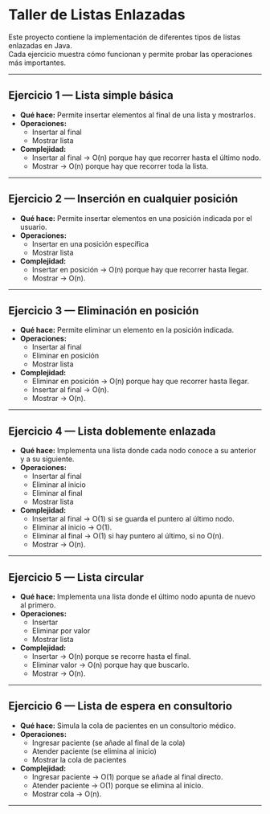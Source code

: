 # Taller de Listas Enlazadas

Este proyecto contiene la implementación de diferentes tipos de listas enlazadas en Java.  
Cada ejercicio muestra cómo funcionan y permite probar las operaciones más importantes.

---

## Ejercicio 1 — Lista simple básica
- **Qué hace:** Permite insertar elementos al final de una lista y mostrarlos.
- **Operaciones:**
    - Insertar al final
    - Mostrar lista
- **Complejidad:**
    - Insertar al final → O(n) porque hay que recorrer hasta el último nodo.
    - Mostrar → O(n) porque hay que recorrer toda la lista.

---

## Ejercicio 2 — Inserción en cualquier posición
- **Qué hace:** Permite insertar elementos en una posición indicada por el usuario.
- **Operaciones:**
    - Insertar en una posición específica
    - Mostrar lista
- **Complejidad:**
    - Insertar en posición → O(n) porque hay que recorrer hasta llegar.
    - Mostrar → O(n).

---

## Ejercicio 3 — Eliminación en posición
- **Qué hace:** Permite eliminar un elemento en la posición indicada.
- **Operaciones:**
    - Insertar al final
    - Eliminar en posición
    - Mostrar lista
- **Complejidad:**
    - Eliminar en posición → O(n) porque hay que recorrer hasta llegar.
    - Insertar al final → O(n).
    - Mostrar → O(n).

---

## Ejercicio 4 — Lista doblemente enlazada
- **Qué hace:** Implementa una lista donde cada nodo conoce a su anterior y a su siguiente.
- **Operaciones:**
    - Insertar al final
    - Eliminar al inicio
    - Eliminar al final
    - Mostrar lista
- **Complejidad:**
    - Insertar al final → O(1) si se guarda el puntero al último nodo.
    - Eliminar al inicio → O(1).
    - Eliminar al final → O(1) si hay puntero al último, si no O(n).
    - Mostrar → O(n).

---

## Ejercicio 5 — Lista circular
- **Qué hace:** Implementa una lista donde el último nodo apunta de nuevo al primero.
- **Operaciones:**
    - Insertar
    - Eliminar por valor
    - Mostrar lista
- **Complejidad:**
    - Insertar → O(n) porque se recorre hasta el final.
    - Eliminar valor → O(n) porque hay que buscarlo.
    - Mostrar → O(n).

---

## Ejercicio 6 — Lista de espera en consultorio
- **Qué hace:** Simula la cola de pacientes en un consultorio médico.
- **Operaciones:**
    - Ingresar paciente (se añade al final de la cola)
    - Atender paciente (se elimina al inicio)
    - Mostrar la cola de pacientes
- **Complejidad:**
    - Ingresar paciente → O(1) porque se añade al final directo.
    - Atender paciente → O(1) porque se elimina al inicio.
    - Mostrar cola → O(n).

---

